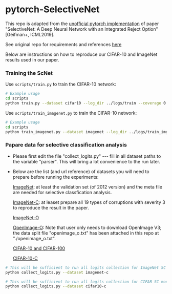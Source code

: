 # pytorch-SelectiveNet

This repo is adapted from the [unofficial pytorch implementation](https://github.com/gatheluck/pytorch-SelectiveNet) of paper "SelectiveNet: A Deep Neural Network with an Integrated Reject Option" [Geifman+, ICML2019].

See original repo for requirements and references [here](https://github.com/gatheluck/pytorch-SelectiveNet)


Below are instructions on how to reproduce our CIFAR-10 and ImageNet results used in our paper.

### Training the ScNet
Use `scripts/train.py` to train the CIFAR-10 network:
```bash
# Example usage
cd scripts
python train.py --dataset cifar10 --log_dir ../logs/train --coverage 0.7 --data_root <YOUR_DIR_TO_CIFAR10_DATASET>
```

Use `scripts/train_imagenet.py` to train the CIFAR-10 network:
```bash
# Example usage
cd scripts
python train_imagenet.py --dataset imagenet --log_dir ../logs/train_imgnet --coverage 0.7 --num_workers 16 --batch_size 768 --num_epochs 250 --lr 0.1 --dataroot <YOUR_DIR_TO_IMAGENET_DATASET>
```

### Papare data for selective classification analysis

* Please first edit the file "collect_logits.py" --- fill in all dataset paths to the variable "parser". This will bring a lot convenience to the run later.
* Below are the list (and url reference) of datasets you will need to prepare before running the experiments:

    [ImageNet](https://www.image-net.org/): at least the validation set (of 2012 version) and the meta file are needed for selective classfication analysis.

    [ImageNet-C](https://zenodo.org/records/2235448): at leaset prepare all 19 types of corruptions with severity 3 to reproduce the result in the paper.

    [ImageNet-O](https://github.com/hendrycks/natural-adv-examples)

    [OpenImage-O](https://ooddetection.github.io/): Note that user only needs to download OpenImage V3; the data split file "openimage_o.txt" has been attached in this repo at "./openimage_o.txt".

    [CIFAR-10 and CIFAR-100](https://www.cs.toronto.edu/~kriz/cifar.html)

    [CIFAR-10-C](https://github.com/hendrycks/robustness)

```bash
# This will be sufficient to run all logits collection for ImageNet SC model.
python collect_logits.py --dataset imagenet-c 

# This will be sufficient to run all logits collection for CIFAR SC model.
python collect_logits.py --dataset cifar10-c 

```